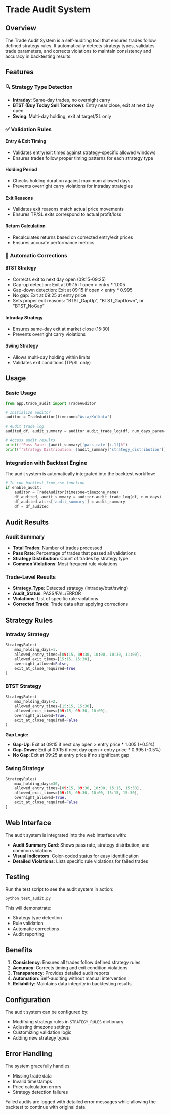 # Trade Audit System

## Overview

The Trade Audit System is a self-auditing tool that ensures trades follow defined strategy rules. It automatically detects strategy types, validates trade parameters, and corrects violations to maintain consistency and accuracy in backtesting results.

## Features

### 🔍 Strategy Type Detection
- **Intraday**: Same-day trades, no overnight carry
- **BTST (Buy Today Sell Tomorrow)**: Entry near close, exit at next day open
- **Swing**: Multi-day holding, exit at target/SL only

### ✅ Validation Rules

#### Entry & Exit Timing
- Validates entry/exit times against strategy-specific allowed windows
- Ensures trades follow proper timing patterns for each strategy type

#### Holding Period
- Checks holding duration against maximum allowed days
- Prevents overnight carry violations for intraday strategies

#### Exit Reasons
- Validates exit reasons match actual price movements
- Ensures TP/SL exits correspond to actual profit/loss

#### Return Calculation
- Recalculates returns based on corrected entry/exit prices
- Ensures accurate performance metrics

### 🔧 Automatic Corrections

#### BTST Strategy
- Corrects exit to next day open (09:15-09:25)
- Gap-up detection: Exit at 09:15 if open > entry * 1.005
- Gap-down detection: Exit at 09:15 if open < entry * 0.995
- No gap: Exit at 09:25 at entry price
- Sets proper exit reasons: "BTST_GapUp", "BTST_GapDown", or "BTST_NoGap"

#### Intraday Strategy
- Ensures same-day exit at market close (15:30)
- Prevents overnight carry violations

#### Swing Strategy
- Allows multi-day holding within limits
- Validates exit conditions (TP/SL only)

## Usage

### Basic Usage

```python
from app.trade_audit import TradeAuditor

# Initialize auditor
auditor = TradeAuditor(timezone="Asia/Kolkata")

# Audit trade log
audited_df, audit_summary = auditor.audit_trade_log(df, num_days_param=5)

# Access audit results
print(f"Pass Rate: {audit_summary['pass_rate']:.1f}%")
print(f"Strategy Distribution: {audit_summary['strategy_distribution']}")
```

### Integration with Backtest Engine

The audit system is automatically integrated into the backtest workflow:

```python
# In run_backtest_from_csv function
if enable_audit:
    auditor = TradeAuditor(timezone=timezone_name)
    df_audited, audit_summary = auditor.audit_trade_log(df, num_days)
    df_audited.attrs['audit_summary'] = audit_summary
    df = df_audited
```

## Audit Results

### Audit Summary
- **Total Trades**: Number of trades processed
- **Pass Rate**: Percentage of trades that passed all validations
- **Strategy Distribution**: Count of trades by strategy type
- **Common Violations**: Most frequent rule violations

### Trade-Level Results
- **Strategy_Type**: Detected strategy (intraday/btst/swing)
- **Audit_Status**: PASS/FAIL/ERROR
- **Violations**: List of specific rule violations
- **Corrected Trade**: Trade data after applying corrections

## Strategy Rules

### Intraday Strategy
```python
StrategyRules(
    max_holding_days=1,
    allowed_entry_times=[09:15, 09:30, 10:00, 10:30, 11:00],
    allowed_exit_times=[15:15, 15:30],
    overnight_allowed=False,
    exit_at_close_required=True
)
```

### BTST Strategy
```python
StrategyRules(
    max_holding_days=2,
    allowed_entry_times=[15:15, 15:30],
    allowed_exit_times=[09:15, 09:30, 10:00],
    overnight_allowed=True,
    exit_at_close_required=False
)
```

**Gap Logic:**
- **Gap-Up**: Exit at 09:15 if next day open > entry price * 1.005 (+0.5%)
- **Gap-Down**: Exit at 09:15 if next day open < entry price * 0.995 (-0.5%)
- **No Gap**: Exit at 09:25 at entry price if no significant gap

### Swing Strategy
```python
StrategyRules(
    max_holding_days=30,
    allowed_entry_times=[09:15, 09:30, 10:00, 15:15, 15:30],
    allowed_exit_times=[09:15, 09:30, 10:00, 15:15, 15:30],
    overnight_allowed=True,
    exit_at_close_required=False
)
```

## Web Interface

The audit system is integrated into the web interface with:

- **Audit Summary Card**: Shows pass rate, strategy distribution, and common violations
- **Visual Indicators**: Color-coded status for easy identification
- **Detailed Violations**: Lists specific rule violations for failed trades

## Testing

Run the test script to see the audit system in action:

```bash
python test_audit.py
```

This will demonstrate:
- Strategy type detection
- Rule validation
- Automatic corrections
- Audit reporting

## Benefits

1. **Consistency**: Ensures all trades follow defined strategy rules
2. **Accuracy**: Corrects timing and exit condition violations
3. **Transparency**: Provides detailed audit reports
4. **Automation**: Self-auditing without manual intervention
5. **Reliability**: Maintains data integrity in backtesting results

## Configuration

The audit system can be configured by:

- Modifying strategy rules in `STRATEGY_RULES` dictionary
- Adjusting timezone settings
- Customizing validation logic
- Adding new strategy types

## Error Handling

The system gracefully handles:
- Missing trade data
- Invalid timestamps
- Price calculation errors
- Strategy detection failures

Failed audits are logged with detailed error messages while allowing the backtest to continue with original data.
